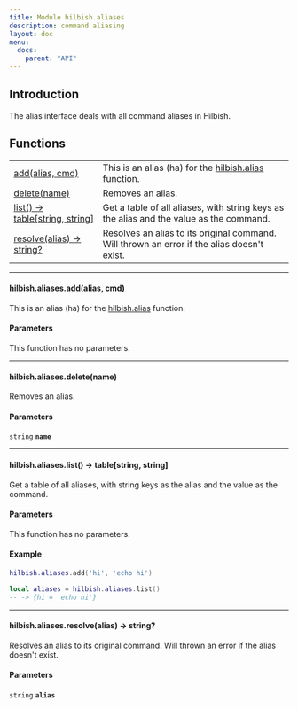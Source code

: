 ```yaml
---
title: Module hilbish.aliases
description: command aliasing
layout: doc
menu:
  docs:
    parent: "API"
---
```


## Introduction
The alias interface deals with all command aliases in Hilbish.

## Functions
|||
|----|----|
|<a href="#aliases.add">add(alias, cmd)</a>|This is an alias (ha) for the [hilbish.alias](../#alias) function.|
|<a href="#aliases.delete">delete(name)</a>|Removes an alias.|
|<a href="#aliases.list">list() -> table[string, string]</a>|Get a table of all aliases, with string keys as the alias and the value as the command.|
|<a href="#aliases.resolve">resolve(alias) -> string?</a>|Resolves an alias to its original command. Will thrown an error if the alias doesn't exist.|

<hr>
<div id='aliases.add'>
<h4 class='heading'>
hilbish.aliases.add(alias, cmd)
<a href="#aliases.add" class='heading-link'>
	<i class="fas fa-paperclip"></i>
</a>
</h4>

This is an alias (ha) for the [hilbish.alias](../#alias) function.  
#### Parameters
This function has no parameters.  
</div>

<hr>
<div id='aliases.delete'>
<h4 class='heading'>
hilbish.aliases.delete(name)
<a href="#aliases.delete" class='heading-link'>
	<i class="fas fa-paperclip"></i>
</a>
</h4>

Removes an alias.  
#### Parameters
`string` **`name`**  


</div>

<hr>
<div id='aliases.list'>
<h4 class='heading'>
hilbish.aliases.list() -> table[string, string]
<a href="#aliases.list" class='heading-link'>
	<i class="fas fa-paperclip"></i>
</a>
</h4>

Get a table of all aliases, with string keys as the alias and the value as the command.  
  
  
#### Parameters
This function has no parameters.  
#### Example
```lua
hilbish.aliases.add('hi', 'echo hi')

local aliases = hilbish.aliases.list()
-- -> {hi = 'echo hi'}
```
</div>

<hr>
<div id='aliases.resolve'>
<h4 class='heading'>
hilbish.aliases.resolve(alias) -> string?
<a href="#aliases.resolve" class='heading-link'>
	<i class="fas fa-paperclip"></i>
</a>
</h4>

Resolves an alias to its original command. Will thrown an error if the alias doesn't exist.  
#### Parameters
`string` **`alias`**  


</div>

